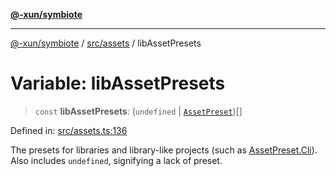 [**@-xun/symbiote**](../../../README.md)

***

[@-xun/symbiote](../../../README.md) / [src/assets](../README.md) / libAssetPresets

# Variable: libAssetPresets

> `const` **libAssetPresets**: (`undefined` \| [`AssetPreset`](../enumerations/AssetPreset.md))[]

Defined in: [src/assets.ts:136](https://github.com/Xunnamius/symbiote/blob/9de5a7b290875af95f8ef5a319559df825226df8/src/assets.ts#L136)

The presets for libraries and library-like projects (such as
[AssetPreset.Cli](../enumerations/AssetPreset.md#cli)). Also includes `undefined`, signifying a lack of
preset.
